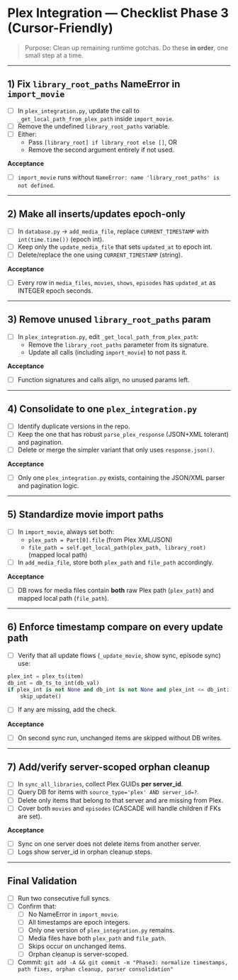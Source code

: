 
# Plex Integration — Checklist Phase 3 (Cursor-Friendly)

> Purpose: Clean up remaining runtime gotchas. Do these **in order**, one small step at a time.

---

## 1) Fix `library_root_paths` NameError in `import_movie`
- [ ] In `plex_integration.py`, update the call to `_get_local_path_from_plex_path` inside `import_movie`.
- [ ] Remove the undefined `library_root_paths` variable.
- [ ] Either:
  - Pass `[library_root] if library_root else []`, OR
  - Remove the second argument entirely if not used.

**Acceptance**
- [ ] `import_movie` runs without `NameError: name 'library_root_paths' is not defined`.

---

## 2) Make all inserts/updates epoch-only
- [ ] In `database.py` → `add_media_file`, replace `CURRENT_TIMESTAMP` with `int(time.time())` (epoch int).
- [ ] Keep only the `update_media_file` that sets `updated_at` to epoch int.
- [ ] Delete/replace the one using `CURRENT_TIMESTAMP` (string).

**Acceptance**
- [ ] Every row in `media_files`, `movies`, `shows`, `episodes` has `updated_at` as INTEGER epoch seconds.

---

## 3) Remove unused `library_root_paths` param
- [ ] In `plex_integration.py`, edit `_get_local_path_from_plex_path`:
  - Remove the `library_root_paths` parameter from its signature.
  - Update all calls (including `import_movie`) to not pass it.

**Acceptance**
- [ ] Function signatures and calls align, no unused params left.

---

## 4) Consolidate to one `plex_integration.py`
- [ ] Identify duplicate versions in the repo.
- [ ] Keep the one that has robust `parse_plex_response` (JSON+XML tolerant) and pagination.
- [ ] Delete or merge the simpler variant that only uses `response.json()`.

**Acceptance**
- [ ] Only one `plex_integration.py` exists, containing the JSON/XML parser and pagination logic.

---

## 5) Standardize movie import paths
- [ ] In `import_movie`, always set both:
  - `plex_path = Part[0].file` (from Plex XML/JSON)
  - `file_path = self.get_local_path(plex_path, library_root)` (mapped local path)
- [ ] In `add_media_file`, store both `plex_path` and `file_path` accordingly.

**Acceptance**
- [ ] DB rows for media files contain **both** raw Plex path (`plex_path`) and mapped local path (`file_path`).

---

## 6) Enforce timestamp compare on every update path
- [ ] Verify that all update flows (`_update_movie`, show sync, episode sync) use:
```python
plex_int = plex_ts(item)
db_int = db_ts_to_int(db_val)
if plex_int is not None and db_int is not None and plex_int <= db_int:
    skip_update()
```
- [ ] If any are missing, add the check.

**Acceptance**
- [ ] On second sync run, unchanged items are skipped without DB writes.

---

## 7) Add/verify server-scoped orphan cleanup
- [ ] In `sync_all_libraries`, collect Plex GUIDs **per server_id**.
- [ ] Query DB for items with `source_type='plex' AND server_id=?`.
- [ ] Delete only items that belong to that server and are missing from Plex.
- [ ] Cover both `movies` and `episodes` (CASCADE will handle children if FKs are set).

**Acceptance**
- [ ] Sync on one server does not delete items from another server.
- [ ] Logs show server_id in orphan cleanup steps.

---

## Final Validation
- [ ] Run two consecutive full syncs.
- [ ] Confirm that:
  - [ ] No NameError in `import_movie`.
  - [ ] All timestamps are epoch integers.
  - [ ] Only one version of `plex_integration.py` remains.
  - [ ] Media files have both `plex_path` and `file_path`.
  - [ ] Skips occur on unchanged items.
  - [ ] Orphan cleanup is server-scoped.

- [ ] Commit: `git add -A && git commit -m "Phase3: normalize timestamps, path fixes, orphan cleanup, parser consolidation"`
